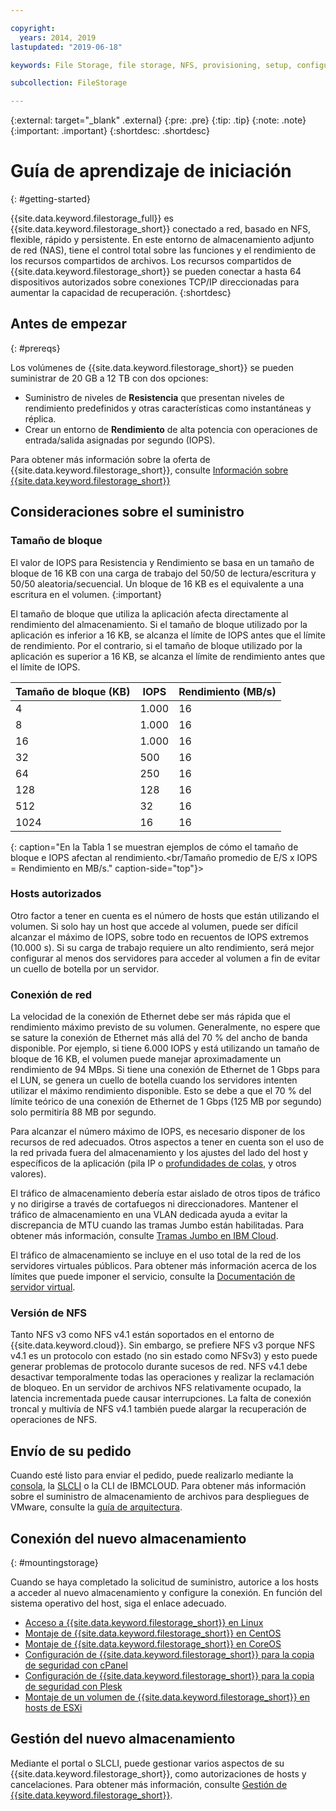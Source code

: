 ```yaml
---

copyright:
  years: 2014, 2019
lastupdated: "2019-06-18"

keywords: File Storage, file storage, NFS, provisioning, setup, configuration, mounting storage

subcollection: FileStorage

---
```

{:external: target="_blank" .external}
{:pre: .pre}
{:tip: .tip}
{:note: .note}
{:important: .important}
 {:shortdesc: .shortdesc}


# Guía de aprendizaje de iniciación
{: #getting-started}

{{site.data.keyword.filestorage_full}} es {{site.data.keyword.filestorage_short}} conectado a red, basado en NFS, flexible, rápido y persistente. En este entorno de almacenamiento adjunto de red (NAS), tiene el control total sobre las funciones y el rendimiento de los recursos compartidos de archivos. Los recursos compartidos de {{site.data.keyword.filestorage_short}} se pueden conectar a hasta 64 dispositivos autorizados sobre conexiones TCP/IP direccionadas para aumentar la capacidad de recuperación.
{:shortdesc}

## Antes de empezar
{: #prereqs}

Los volúmenes de {{site.data.keyword.filestorage_short}} se pueden suministrar de 20 GB a 12 TB con dos opciones:
<br/>
- Suministro de niveles de **Resistencia** que presentan niveles de rendimiento predefinidos y otras características como instantáneas y réplica.
- Crear un entorno de **Rendimiento** de alta potencia con operaciones de entrada/salida asignadas por segundo (IOPS).

Para obtener más información sobre la oferta de {{site.data.keyword.filestorage_short}}, consulte [Información sobre {{site.data.keyword.filestorage_short}}](/docs/infrastructure/FileStorage?topic=FileStorage-about)

## Consideraciones sobre el suministro

### Tamaño de bloque

El valor de IOPS para Resistencia y Rendimiento se basa en un tamaño de bloque de 16 KB con una carga de trabajo del 50/50 de lectura/escritura y 50/50 aleatoria/secuencial. Un bloque de 16 KB es el equivalente a una escritura en el volumen.
{:important}

El tamaño de bloque que utiliza la aplicación afecta directamente al rendimiento del almacenamiento. Si el tamaño de bloque utilizado por la aplicación es inferior a 16 KB, se alcanza el límite de IOPS antes que el límite de rendimiento. Por el contrario, si el tamaño de bloque utilizado por la aplicación es superior a 16 KB, se alcanza el límite de rendimiento antes que el límite de IOPS.

| Tamaño de bloque (KB) | IOPS | Rendimiento (MB/s) |
|-----|-----|-----|
| 4 | 1.000 | 16 |
| 8 | 1.000 | 16 |
| 16 | 1.000 | 16 |
| 32 | 500 | 16 |
| 64 | 250 | 16 |
| 128 | 128 | 16 |
| 512 | 32 | 16 |
| 1024 | 16 | 16 |
{: caption="En la Tabla 1 se muestran ejemplos de cómo el tamaño de bloque e IOPS afectan al rendimiento.<br/Tamaño promedio de E/S x IOPS = Rendimiento en MB/s." caption-side="top"}>

### Hosts autorizados

Otro factor a tener en cuenta es el número de hosts que están utilizando el volumen. Si solo hay un host que accede al volumen, puede ser difícil alcanzar el máximo de IOPS, sobre todo en recuentos de IOPS extremos (10.000 s). Si su carga de trabajo requiere un alto rendimiento, será mejor configurar al menos dos servidores para acceder al volumen a fin de evitar un cuello de botella por un servidor.

### Conexión de red

La velocidad de la conexión de Ethernet debe ser más rápida que el rendimiento máximo previsto de su volumen. Generalmente, no espere que se sature la conexión de Ethernet más allá del 70 % del ancho de banda disponible. Por ejemplo, si tiene 6.000 IOPS y está utilizando un tamaño de bloque de 16 KB, el volumen puede manejar aproximadamente un rendimiento de 94 MBps. Si tiene una conexión de Ethernet de 1 Gbps para el LUN, se genera un cuello de botella cuando los servidores intenten utilizar el máximo rendimiento disponible. Esto se debe a que el 70 % del límite teórico de una conexión de Ethernet de 1 Gbps (125 MB por segundo) solo permitiría 88 MB por segundo.

Para alcanzar el número máximo de IOPS, es necesario disponer de los recursos de red adecuados. Otros aspectos a tener en cuenta son el uso de la red privada fuera del almacenamiento y los ajustes del lado del host y específicos de la aplicación (pila IP o [profundidades de colas](/docs/infrastructure/FileStorage?topic=FileStorage-hostqueuesettings), y otros valores).

El tráfico de almacenamiento debería estar aislado de otros tipos de tráfico y no dirigirse a través de cortafuegos ni direccionadores. Mantener el tráfico de almacenamiento en una VLAN dedicada ayuda a evitar la discrepancia de MTU cuando las tramas Jumbo están habilitadas. Para obtener más información, consulte [Tramas Jumbo en IBM Cloud](/docs/FileStorage?topic=FileStorage-jumboframes).

El tráfico de almacenamiento se incluye en el uso total de la red de los servidores virtuales públicos. Para obtener más información acerca de los límites que puede imponer el servicio, consulte la [Documentación de servidor virtual](/docs/vsi?topic=virtual-servers-about-public-virtual-servers).

### Versión de NFS

Tanto NFS v3 como NFS v4.1 están soportados en el entorno de {{site.data.keyword.cloud}}. Sin embargo, se prefiere NFS v3 porque NFS v4.1 es un protocolo con estado (no sin estado como NFSv3) y esto puede generar problemas de protocolo durante sucesos de red. NFS v4.1 debe desactivar temporalmente todas las operaciones y realizar la reclamación de bloqueo. En un servidor de archivos NFS relativamente ocupado, la latencia incrementada puede causar interrupciones. La falta de conexión troncal y multivía de NFS v4.1 también puede alargar la recuperación de operaciones de NFS.

## Envío de su pedido

Cuando esté listo para enviar el pedido, puede realizarlo mediante la [consola](/docs/infrastructure/FileStorage?topic=FileStorage-orderingConsole), la [SLCLI](/docs/infrastructure/FileStorage?topic=FileStorage-orderingSLCLI) o la CLI de IBMCLOUD. Para obtener más información sobre el suministro de almacenamiento de archivos para despliegues de VMware, consulte la [guía de arquitectura](/docs/infrastructure/FileStorage?topic=FileStorage-architectureguide).

## Conexión del nuevo almacenamiento
{: #mountingstorage}

Cuando se haya completado la solicitud de suministro, autorice a los hosts a acceder al nuevo almacenamiento y configure la conexión. En función del sistema operativo del host, siga el enlace adecuado.
- [Acceso a {{site.data.keyword.filestorage_short}} en Linux](/docs/infrastructure/FileStorage?topic=FileStorage-mountingLinux)
- [Montaje de {{site.data.keyword.filestorage_short}} en CentOS](/docs/infrastructure/FileStorage?topic=FileStorage-mountingCentOS)
- [Montaje de {{site.data.keyword.filestorage_short}} en CoreOS](/docs/infrastructure/FileStorage?topic=FileStorage-mountingCoreOS)
- [Configuración de {{site.data.keyword.filestorage_short}} para la copia de seguridad con cPanel](/docs/infrastructure/FileStorage?topic=FileStorage-cPanelBackups)
- [Configuración de {{site.data.keyword.filestorage_short}} para la copia de seguridad con Plesk](/docs/infrastructure/FileStorage?topic=FileStorage-PleskBackup)
- [Montaje de un volumen de {{site.data.keyword.filestorage_short}} en hosts de ESXi](/docs/infrastructure/FileStorage?topic=FileStorage-architectureguide)

## Gestión del nuevo almacenamiento

Mediante el portal o SLCLI, puede gestionar varios aspectos de su {{site.data.keyword.filestorage_short}}, como autorizaciones de hosts y cancelaciones. Para obtener más información, consulte [Gestión de {{site.data.keyword.filestorage_short}}](/docs/infrastructure/FileStorage?topic=FileStorage-managingstorage).
